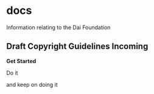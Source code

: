# docs
Information relating to the Dai Foundation
## Draft Copyright Guidelines Incoming

**Get Started**

Do it

and keep on doing it